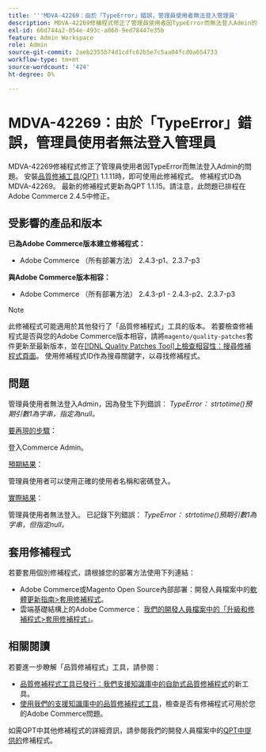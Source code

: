 ```yaml
---
title: '''MDVA-42269：由於「TypeError」錯誤，管理員使用者無法登入管理員'
description: MDVA-42269修補程式修正了管理員使用者因TypeError而無法登入Admin的問題。 安裝[Quality Patches Tool (QPT)](/help/announcements/adobe-commerce-announcements/magento-quality-patches-released-new-tool-to-self-serve-quality-patches.md) 1.1.11後，即可使用此修補程式。  修補程式ID為MDVA-42269。  最新的修補程式更新為QPT 1.1.15。請注意，此問題已排程在Adobe Commerce 2.4.5中修正。
exl-id: 66d744a2-054e-493c-a060-9ed78447e35b
feature: Admin Workspace
role: Admin
source-git-commit: 2aeb2355b74d1cdfc62b5e7c5aa04fcd0a654733
workflow-type: tm+mt
source-wordcount: '424'
ht-degree: 0%

---
```


# MDVA-42269：由於「TypeError」錯誤，管理員使用者無法登入管理員

MDVA-42269修補程式修正了管理員使用者因TypeError而無法登入Admin的問題。 安裝[品質修補工具(QPT)](/help/announcements/adobe-commerce-announcements/magento-quality-patches-released-new-tool-to-self-serve-quality-patches.md) 1.1.11時，即可使用此修補程式。  修補程式ID為MDVA-42269。  最新的修補程式更新為QPT 1.1.15。請注意，此問題已排程在Adobe Commerce 2.4.5中修正。

## 受影響的產品和版本

**已為Adobe Commerce版本建立修補程式：**

* Adobe Commerce （所有部署方法） 2.4.3-p1、2.3.7-p3

**與Adobe Commerce版本相容：**

* Adobe Commerce （所有部署方法） 2.4.3-p1 - 2.4.3-p2、2.3.7-p3

>[!NOTE]
>
>此修補程式可能適用於其他發行了「品質修補程式」工具的版本。 若要檢查修補程式是否與您的Adobe Commerce版本相容，請將`magento/quality-patches`套件更新至最新版本，並在[[!DNL Quality Patches Tool]上檢查相容性：搜尋修補程式頁面](https://experienceleague.adobe.com/tools/commerce-quality-patches/index.html)。 使用修補程式ID作為搜尋關鍵字，以尋找修補程式。

## 問題

管理員使用者無法登入Admin，因為發生下列錯誤： *TypeError： strtotime()預期引數1為字串，指定為null。*

<u>要再現的步驟</u>：

登入Commerce Admin。

<u>預期結果</u>：

管理員使用者可以使用正確的使用者名稱和密碼登入。

<u>實際結果</u>：

管理員使用者無法登入。 已記錄下列錯誤： *TypeError： strtotime()預期引數1為字串，但指定null。*

## 套用修補程式

若要套用個別修補程式，請根據您的部署方法使用下列連結：

* Adobe Commerce或Magento Open Source內部部署：開發人員檔案中的[軟體更新指南>套用修補程式](https://experienceleague.adobe.com/en/docs/commerce-operations/tools/quality-patches-tool/usage)。
* 雲端基礎結構上的Adobe Commerce： [我們的開發人員檔案中的「升級和修補程式>套用修補程式」](https://experienceleague.adobe.com/en/docs/commerce-cloud-service/user-guide/develop/upgrade/apply-patches)。

## 相關閱讀

若要進一步瞭解「品質修補程式」工具，請參閱：

* [品質修補程式工具已發行：我們支援知識庫中的自助式品質修補程式](/help/announcements/adobe-commerce-announcements/magento-quality-patches-released-new-tool-to-self-serve-quality-patches.md)的新工具。
* [使用我們的支援知識庫中的品質修補程式工具](/help/support-tools/patches-available-in-qpt-tool/check-patch-for-magento-issue-with-magento-quality-patches.md)，檢查是否有修補程式可用於您的Adobe Commerce問題。

如需QPT中其他修補程式的詳細資訊，請參閱我們的開發人員檔案中的[QPT中提供的](https://experienceleague.adobe.com/tools/commerce-quality-patches/index.html)修補程式。
